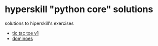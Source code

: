 # hyperskill "python core" solutions
solutions to hiperskill's exercises

- [tic tac toe v1](tic-tac-toe-v1.py)
- [dominoes](dominoes.py)
